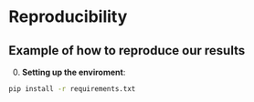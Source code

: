 # Reproducibility

## Example of how to reproduce our results

0. **Setting up the enviroment**:

```bash
pip install -r requirements.txt
```
